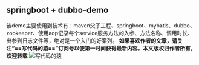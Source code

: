 ## springboot + dubbo-demo
该demo主要使用到技术有：maven父子工程、springboot、mybatis、dubbo、zookeeper、使用aop记录每个service服务方法的入参、方法名称、调用时长、出参到日志文件等，绝对是一个入门的好案列。
**如果喜欢作者的文章，请关注“==写代码的猿==”订阅号以便第一时间获得最新内容。本文版权归作者所有，欢迎转载**
![写代码的猿](https://www.cnblogs.com/images/cnblogs_com/lc-chenlong/1430082/o_wx_20190327160544.png)